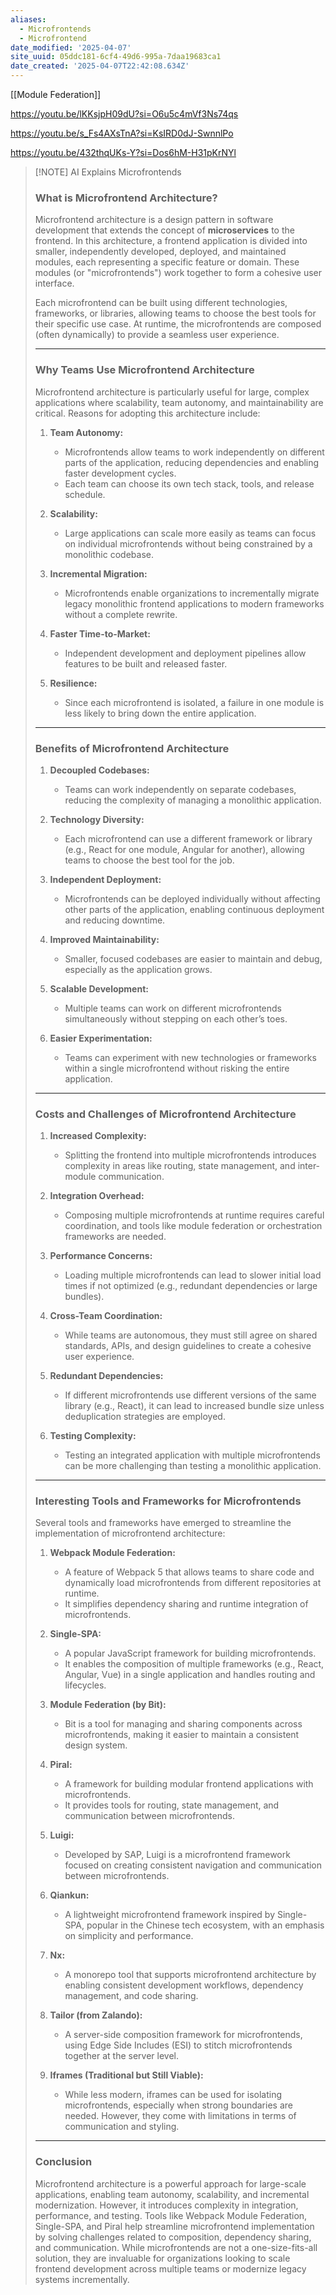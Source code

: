 ```yaml
---
aliases:
  - Microfrontends
  - Microfrontend
date_modified: '2025-04-07'
site_uuid: 05ddc181-6cf4-49d6-995a-7daa19683ca1
date_created: '2025-04-07T22:42:08.634Z'
---
```


[[Module Federation]]

https://youtu.be/lKKsjpH09dU?si=O6u5c4mVf3Ns74qs

https://youtu.be/s_Fs4AXsTnA?si=KsIRD0dJ-SwnnlPo

https://youtu.be/432thqUKs-Y?si=Dos6hM-H31pKrNYl
> [!NOTE] AI Explains Microfrontends
> ### **What is Microfrontend Architecture?**
> 
> Microfrontend architecture is a design pattern in software development that extends the concept of **microservices** to the frontend. In this architecture, a frontend application is divided into smaller, independently developed, deployed, and maintained modules, each representing a specific feature or domain. These modules (or "microfrontends") work together to form a cohesive user interface.
> 
> Each microfrontend can be built using different technologies, frameworks, or libraries, allowing teams to choose the best tools for their specific use case. At runtime, the microfrontends are composed (often dynamically) to provide a seamless user experience.
> 
> ---
> 
> ### **Why Teams Use Microfrontend Architecture**
> 
> Microfrontend architecture is particularly useful for large, complex applications where scalability, team autonomy, and maintainability are critical. Reasons for adopting this architecture include:
> 
> 1. **Team Autonomy:**
>     
>     - Microfrontends allow teams to work independently on different parts of the application, reducing dependencies and enabling faster development cycles.
>     - Each team can choose its own tech stack, tools, and release schedule.
> 2. **Scalability:**
>     
>     - Large applications can scale more easily as teams can focus on individual microfrontends without being constrained by a monolithic codebase.
> 3. **Incremental Migration:**
>     
>     - Microfrontends enable organizations to incrementally migrate legacy monolithic frontend applications to modern frameworks without a complete rewrite.
> 4. **Faster Time-to-Market:**
>     
>     - Independent development and deployment pipelines allow features to be built and released faster.
> 5. **Resilience:**
>     
>     - Since each microfrontend is isolated, a failure in one module is less likely to bring down the entire application.
> 
> ---
> 
> ### **Benefits of Microfrontend Architecture**
> 
> 1. **Decoupled Codebases:**
>     
>     - Teams can work independently on separate codebases, reducing the complexity of managing a monolithic application.
> 2. **Technology Diversity:**
>     
>     - Each microfrontend can use a different framework or library (e.g., React for one module, Angular for another), allowing teams to choose the best tool for the job.
> 3. **Independent Deployment:**
>     
>     - Microfrontends can be deployed individually without affecting other parts of the application, enabling continuous deployment and reducing downtime.
> 4. **Improved Maintainability:**
>     
>     - Smaller, focused codebases are easier to maintain and debug, especially as the application grows.
> 5. **Scalable Development:**
>     
>     - Multiple teams can work on different microfrontends simultaneously without stepping on each other’s toes.
> 6. **Easier Experimentation:**
>     
>     - Teams can experiment with new technologies or frameworks within a single microfrontend without risking the entire application.
> 
> ---
> 
> ### **Costs and Challenges of Microfrontend Architecture**
> 
> 1. **Increased Complexity:**
>     
>     - Splitting the frontend into multiple microfrontends introduces complexity in areas like routing, state management, and inter-module communication.
> 2. **Integration Overhead:**
>     
>     - Composing multiple microfrontends at runtime requires careful coordination, and tools like module federation or orchestration frameworks are needed.
> 3. **Performance Concerns:**
>     
>     - Loading multiple microfrontends can lead to slower initial load times if not optimized (e.g., redundant dependencies or large bundles).
> 4. **Cross-Team Coordination:**
>     
>     - While teams are autonomous, they must still agree on shared standards, APIs, and design guidelines to create a cohesive user experience.
> 5. **Redundant Dependencies:**
>     
>     - If different microfrontends use different versions of the same library (e.g., React), it can lead to increased bundle size unless deduplication strategies are employed.
> 6. **Testing Complexity:**
>     
>     - Testing an integrated application with multiple microfrontends can be more challenging than testing a monolithic application.
> 
> ---
> 
> ### **Interesting Tools and Frameworks for Microfrontends**
> 
> Several tools and frameworks have emerged to streamline the implementation of microfrontend architecture:
> 
> 1. **Webpack Module Federation:**
>     
>     - A feature of Webpack 5 that allows teams to share code and dynamically load microfrontends from different repositories at runtime.
>     - It simplifies dependency sharing and runtime integration of microfrontends.
> 2. **Single-SPA:**
>     
>     - A popular JavaScript framework for building microfrontends.
>     - It enables the composition of multiple frameworks (e.g., React, Angular, Vue) in a single application and handles routing and lifecycles.
> 3. **Module Federation (by Bit):**
>     
>     - Bit is a tool for managing and sharing components across microfrontends, making it easier to maintain a consistent design system.
> 4. **Piral:**
>     
>     - A framework for building modular frontend applications with microfrontends.
>     - It provides tools for routing, state management, and communication between microfrontends.
> 5. **Luigi:**
>     
>     - Developed by SAP, Luigi is a microfrontend framework focused on creating consistent navigation and communication between microfrontends.
> 6. **Qiankun:**
>     
>     - A lightweight microfrontend framework inspired by Single-SPA, popular in the Chinese tech ecosystem, with an emphasis on simplicity and performance.
> 7. **Nx:**
>     
>     - A monorepo tool that supports microfrontend architecture by enabling consistent development workflows, dependency management, and code sharing.
> 8. **Tailor (from Zalando):**
>     
>     - A server-side composition framework for microfrontends, using Edge Side Includes (ESI) to stitch microfrontends together at the server level.
> 9. **Iframes (Traditional but Still Viable):**
>     
>     - While less modern, iframes can be used for isolating microfrontends, especially when strong boundaries are needed. However, they come with limitations in terms of communication and styling.
> 
> ---
> 
> ### **Conclusion**
> 
> Microfrontend architecture is a powerful approach for large-scale applications, enabling team autonomy, scalability, and incremental modernization. However, it introduces complexity in integration, performance, and testing. Tools like Webpack Module Federation, Single-SPA, and Piral help streamline microfrontend implementation by solving challenges related to composition, dependency sharing, and communication. While microfrontends are not a one-size-fits-all solution, they are invaluable for organizations looking to scale frontend development across multiple teams or modernize legacy systems incrementally.